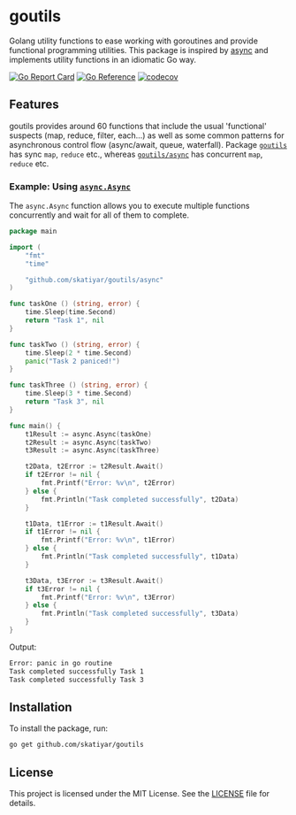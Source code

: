 # goutils
Golang utility functions to ease working with goroutines and provide functional programming utilities. This package is inspired by [async](https://caolan.github.io/async) and implements utility functions in an idiomatic Go way.

[![Go Report Card](https://goreportcard.com/badge/github.com/skatiyar/goutils)](https://goreportcard.com/report/github.com/skatiyar/goutils)
[![Go Reference](https://pkg.go.dev/badge/github.com/skatiyar/goutils.svg)](https://pkg.go.dev/github.com/skatiyar/goutils)
[![codecov](https://codecov.io/gh/skatiyar/goutils/graph/badge.svg?token=ND6O9OWB1H)](https://codecov.io/gh/skatiyar/goutils)

## Features
goutils provides around 60 functions that include the usual 'functional' suspects (map, reduce, filter, each…) as well as some common patterns for asynchronous control flow (async/await, queue, waterfall). Package [`goutils`](https://pkg.go.dev/github.com/skatiyar/goutils) has sync `map`, `reduce` etc., whereas [`goutils/async`](https://pkg.go.dev/github.com/skatiyar/goutils/async) has concurrent `map`, `reduce` etc.

### Example: Using [`async.Async`](https://pkg.go.dev/github.com/skatiyar/goutils/async#Async)

The `async.Async` function allows you to execute multiple functions concurrently and wait for all of them to complete.

```go
package main

import (
    "fmt"
    "time"

    "github.com/skatiyar/goutils/async"
)

func taskOne () (string, error) {
    time.Sleep(time.Second)
    return "Task 1", nil
}

func taskTwo () (string, error) {
    time.Sleep(2 * time.Second)
    panic("Task 2 paniced!")
}

func taskThree () (string, error) {
    time.Sleep(3 * time.Second)
    return "Task 3", nil
}

func main() {
    t1Result := async.Async(taskOne)
    t2Result := async.Async(taskTwo)
    t3Result := async.Async(taskThree)

    t2Data, t2Error := t2Result.Await()
    if t2Error != nil {
        fmt.Printf("Error: %v\n", t2Error)
    } else {
        fmt.Println("Task completed successfully", t2Data)
    }

    t1Data, t1Error := t1Result.Await()
    if t1Error != nil {
        fmt.Printf("Error: %v\n", t1Error)
    } else {
        fmt.Println("Task completed successfully", t1Data)
    }

    t3Data, t3Error := t3Result.Await()
    if t3Error != nil {
        fmt.Printf("Error: %v\n", t3Error)
    } else {
        fmt.Println("Task completed successfully", t3Data)
    }
}
```

Output:
```sh
Error: panic in go routine
Task completed successfully Task 1
Task completed successfully Task 3
```


## Installation

To install the package, run:

```bash
go get github.com/skatiyar/goutils
```

## License

This project is licensed under the MIT License. See the [LICENSE](./LICENSE) file for details.
